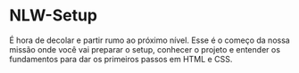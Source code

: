 # NLW-Setup
É hora de decolar e partir rumo ao próximo nível. Esse é o começo da nossa missão onde você vai preparar o setup, conhecer o projeto e entender os fundamentos para dar os primeiros passos em HTML e CSS.

